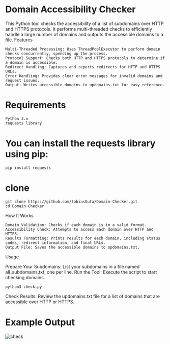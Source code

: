 # Domain Accessibility Checker

This Python tool checks the accessibility of a list of subdomains over HTTP and HTTPS protocols. It performs multi-threaded checks to efficiently handle a large number of domains and outputs the accessible domains to a file.
Features

    Multi-Threaded Processing: Uses ThreadPoolExecutor to perform domain checks concurrently, speeding up the process.
    Protocol Support: Checks both HTTP and HTTPS protocols to determine if a domain is accessible.
    Redirect Handling: Captures and reports redirects for HTTP and HTTPS URLs.
    Error Handling: Provides clear error messages for invalid domains and request issues.
    Output: Writes accessible domains to updomains.txt for easy reference.

# Requirements

    Python 3.x
    requests library

# You can install the requests library using pip:

    pip install requests
    
 # clone 
    git clone https://github.com/tobiasGuta/Domain-Checker.git
    cd Domain-Checker

How It Works

    Domain Validation: Checks if each domain is in a valid format.
    Accessibility Check: Attempts to access each domain over HTTP and HTTPS.
    Results Formatting: Prints results for each domain, including status codes, redirect information, and final URLs.
    Output File: Saves the accessible domains to updomains.txt.

Usage

Prepare Your Subdomains: List your subdomains in a file named all_subdomains.txt, one per line.
Run the Tool: Execute the script to start checking domains.


    python3 check.py

Check Results: Review the updomains.txt file for a list of domains that are accessible over HTTP or HTTPS.

# Example Output

![check](https://github.com/user-attachments/assets/106cec07-1014-408d-88a2-33c45678ee5b)






